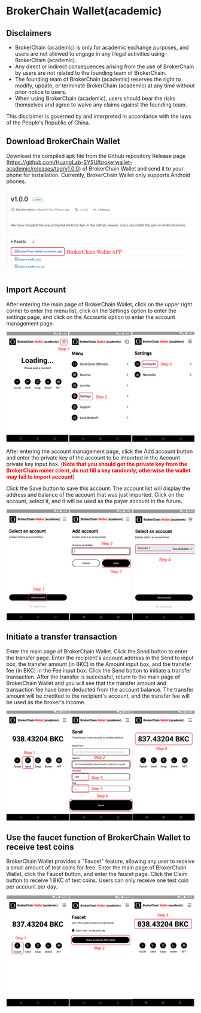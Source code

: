 # BrokerChain Wallet(academic)

## Disclaimers

- BrokerChain (academic) is only for academic exchange purposes, and users are not allowed to engage in any illegal activities using BrokerChain (academic).
- Any direct or indirect consequences arising from the use of BrokerChain by users are not related to the founding team of BrokerChain.
- The founding team of BrokerChain (academic) reserves the right to modify, update, or terminate BrokerChain (academic) at any time without prior notice to users.
- When using BrokerChain (academic), users should bear the risks themselves and agree to waive any claims against the founding team.

This disclaimer is governed by and interpreted in accordance with the laws of the People's Republic of China.

## Download BrokerChain Wallet

Download the compiled apk file from the Github repository Release page (https://github.com/HuangLab-SYSU/brokerwallet-academic/releases/tag/v1.0.0) of BrokerChain Wallet and send it to your phone for installation. Currently, BrokerChain Wallet only supports Android phones.

![test](img/img.png)

## Import Account

After entering the main page of BrokerChain Wallet, click on the upper right corner to enter the menu list, click on the Settings option to enter the settings page, and click on the Accounts option to enter the account management page.

![test1](img/img_1.png)

After entering the account management page, click the Add account button and enter the private key of the account to be imported in the Account private key input box. (<span style="color: red;">**Note that you should get the private key from the BrokerChain miner client, do not fill a key randomly, otherwise the wallet may fail to import account**</span>)

Click the Save button to save this account. The account list will display the address and balance of the account that was just imported. Click on the account, select it, and it will be used as the payer account in the future.

![test2](img/img_2.png)

## Initiate a transfer transaction

Enter the main page of BrokerChain Wallet. Click the Send button to enter the transfer page. Enter the recipient's account address in the Send to input box, the transfer amount (in BKC) in the Amount input box, and the transfer fee (in BKC) in the Fee input box. Click the Send button to initiate a transfer transaction. After the transfer is successful, return to the main page of BrokerChain Wallet and you will see that the transfer amount and transaction fee have been deducted from the account balance. The transfer amount will be credited to the recipient's account, and the transfer fee will be used as the broker's income.

![test3](img/img_3.png)

## Use the faucet function of BrokerChain Wallet to receive test coins

BrokerChain Wallet provides a "Faucet" feature, allowing any user to receive a small amount of test coins for free. Enter the main page of BrokerChain Wallet, click the Faucet button, and enter the faucet page. Click the Claim button to receive 1 BKC of test coins. Users can only receive one test coin per account per day.

![test4](img/img_4.png)

